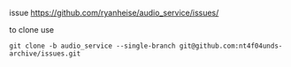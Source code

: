 issue https://github.com/ryanheise/audio_service/issues/<!-- todo: link -->

<!-- todo: 
* change 'audio_service_issue' to appropriate branch name
* and add a brief description of the issue here
-->

to clone use

```
git clone -b audio_service --single-branch git@github.com:nt4f04unds-archive/issues.git
```